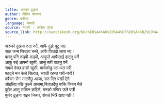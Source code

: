 ```yaml
---
title: अरुको दुखमा
author: दिलिप योन्जन
genre: कविता
language: नेपाली
source: नेपाली - कविता कोश
source_link: http://kavitakosh.org/kk/%E0%A4%A6%E0%A4%BF%E0%A4%B2%E0%A4%BF%E0%A4%AA_%E0%A4%AF%E0%A5%8B%E0%A4%A8%E0%A5%8D%E0%A4%9C%E0%A4%A8
---
```


अरुको दुखमा रुदा रुदै, आफै दुख्ने मुटु पाए  
सात जन्म जिउला भन्थे, आफै जिउदो लास भए !  
बाच्नु पनि तड्पी-तड्पी, आफुले आफैलाई ढाट्नु पर्ने  
आफु रुई आफ्नो खुसी, आसु सरी बाड्नु पर्ने  
सबले देख्छ हासो खुसी, बाचेकोछु पल-पल मरी  
फाट्ने मन केले सिलाउ, च्याती रहन्छ घरी-घरी !  
दबैसग रोग साटदैछु आजा, रात दिन पर्खी ऐले  
ओइलिए पछि फुल्ने आसमा,बिताउदैछु बाकि जिबन मैले  
पुछेर आसु सकिन कहिले, मनको मन्दिर जले पछी  
पुजेर ढुङ्गा पाइन जिबन, रोगले भित्रै खाए पछी !
